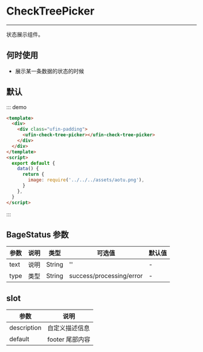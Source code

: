 # CheckTreePicker

---

状态展示组件。

## 何时使用

- 展示某一条数据的状态的时候

## 默认

::: demo

```html
<template>
  <div>
    <div class="ufin-padding">
      <ufin-check-tree-picker></ufin-check-tree-picker>
    </div>
  </div>
</template>
<script>
  export default {
    data() {
      return {
        image: require('../../../assets/aotu.png'),
      }
    },
  }
</script>
```

:::

## BageStatus 参数

| 参数 | 说明 | 类型   | 可选值                   | 默认值 |
| ---- | ---- | ------ | ------------------------ | ------ |
| text | 说明 | String | ''                       | -      |
| type | 类型 | String | success/processing/error | -      |

## slot

| 参数        | 说明            |
| ----------- | --------------- |
| description | 自定义描述信息  |
| default     | footer 尾部内容 |
